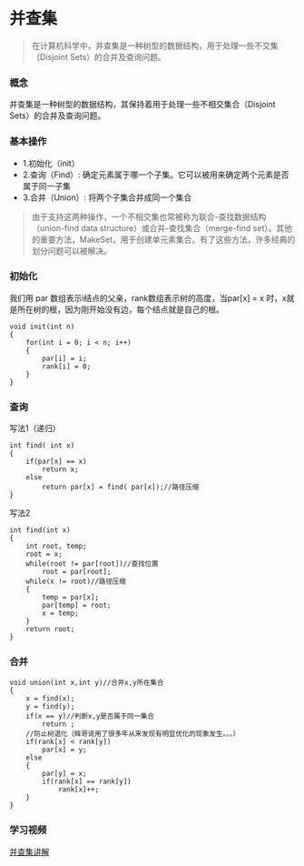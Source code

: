 # 并查集

> 在计算机科学中，并查集是一种树型的数据结构，用于处理一些不交集（Disjoint Sets）的合并及查询问题。

### 概念

并查集是一种树型的数据结构，其保持着用于处理一些不相交集合（Disjoint Sets）的合并及查询问题。

### 基本操作

- 1.初始化（init）
- 2.查询（Find）: 确定元素属于哪一个子集。它可以被用来确定两个元素是否属于同一子集
- 3.合并（Union）: 将两个子集合并成同一个集合

> 由于支持这两种操作，一个不相交集也常被称为联合-查找数据结构（union-find data structure）或合并-查找集合（merge-find set）。其他的重要方法，MakeSet，用于创建单元素集合。有了这些方法，许多经典的划分问题可以被解决。

### 初始化

我们用 par 数组表示i结点的父亲，rank数组表示树的高度，当par[x] = x 时，x就是所在树的根，因为刚开始没有边，每个结点就是自己的根。

```
void init(int n)
{
    for(int i = 0; i < n; i++)
    {
        par[i] = i;
        rank[i] = 0;
    }
}
```

### 查询

写法1（递归）
```
int find( int x)
{
    if(par[x] == x)
        return x;
    else
        return par[x] = find( par[x]);//路径压缩
}
```

写法2
```
int find(int x)
{
    int root, temp;
    root = x;
    while(root != par[root])//查找位置
        root = par[root];
    while(x != root)//路径压缩
    {
        temp = par[x];
        par[temp] = root;
        x = temp;
    }
    return root;
}
```

### 合并

```
void union(int x,int y)//合并x,y所在集合
{
    x = find(x);
    y = find(y);
    if(x == y)//判断x,y是否属于同一集合
        return ;
    //防止树退化（辉哥说用了很多年从来发现有明显优化的现象发生。。。）
    if(rank[x] < rank[y])
        par[x] = y;
    else
    { 
        par[y] = x;
        if(rank[x] == rank[y])
            rank[x]++;
    }
}
```

### 学习视频

[并查集讲解](https://www.youtube.com/watch?v=YKE4Vd1ysPI)